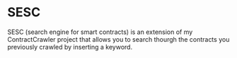 # SESC
SESC (search engine for smart contracts) is an extension of my ContractCrawler project that allows you to search thourgh the contracts you previously crawled by inserting a keyword.

